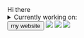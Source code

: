 <body>
 <h>Hi there</h>
 <details>
  <summary>Currently working on:</summary>

> **i'm working on HuqaloV rn**
  
> **making youtube videos**
  
 </details>
 <a href="https://ferderplays--ferder.repl.co"><button>my website</button></a>
 
 <img src="https://shields.io/badge/websites-10%20+-gold">
 <img src="https://shields.io/badge/age-13-gold">
 <img src="https://shields.io/badge/nationality-czechian-gold">
</body>
